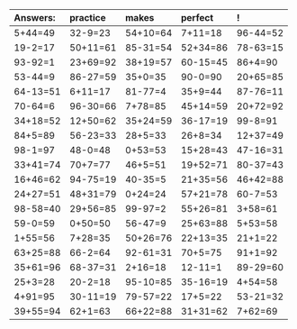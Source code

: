 | Answers: | practice | makes | perfect | ! |
| :--- | :--- | :--- | :--- | :--- |
| 5+44=49 | 32-9=23 | 54+10=64 | 7+11=18 | 96-44=52 | 
| 19-2=17 | 50+11=61 | 85-31=54 | 52+34=86 | 78-63=15 | 
| 93-92=1 | 23+69=92 | 38+19=57 | 60-15=45 | 86+4=90 | 
| 53-44=9 | 86-27=59 | 35+0=35 | 90-0=90 | 20+65=85 | 
| 64-13=51 | 6+11=17 | 81-77=4 | 35+9=44 | 87-76=11 | 
| 70-64=6 | 96-30=66 | 7+78=85 | 45+14=59 | 20+72=92 | 
| 34+18=52 | 12+50=62 | 35+24=59 | 36-17=19 | 99-8=91 | 
| 84+5=89 | 56-23=33 | 28+5=33 | 26+8=34 | 12+37=49 | 
| 98-1=97 | 48-0=48 | 0+53=53 | 15+28=43 | 47-16=31 | 
| 33+41=74 | 70+7=77 | 46+5=51 | 19+52=71 | 80-37=43 | 
| 16+46=62 | 94-75=19 | 40-35=5 | 21+35=56 | 46+42=88 | 
| 24+27=51 | 48+31=79 | 0+24=24 | 57+21=78 | 60-7=53 | 
| 98-58=40 | 29+56=85 | 99-97=2 | 55+26=81 | 3+58=61 | 
| 59-0=59 | 0+50=50 | 56-47=9 | 25+63=88 | 5+53=58 | 
| 1+55=56 | 7+28=35 | 50+26=76 | 22+13=35 | 21+1=22 | 
| 63+25=88 | 66-2=64 | 92-61=31 | 70+5=75 | 91+1=92 | 
| 35+61=96 | 68-37=31 | 2+16=18 | 12-11=1 | 89-29=60 | 
| 25+3=28 | 20-2=18 | 95-10=85 | 35-16=19 | 4+54=58 | 
| 4+91=95 | 30-11=19 | 79-57=22 | 17+5=22 | 53-21=32 | 
| 39+55=94 | 62+1=63 | 66+22=88 | 31+31=62 | 7+62=69 | 
